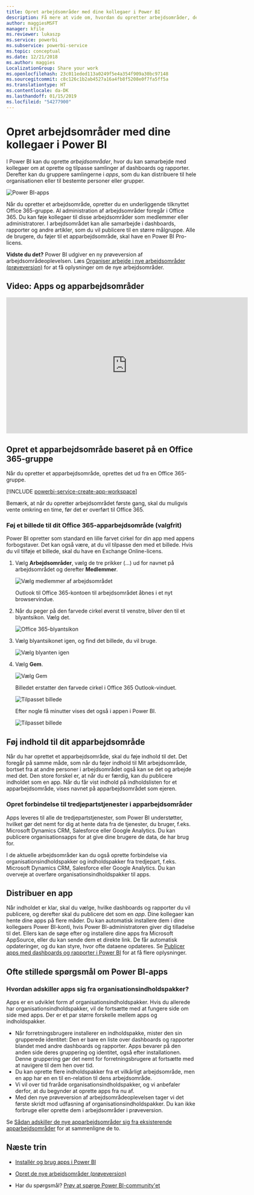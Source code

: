 ```yaml
---
title: Opret arbejdsområder med dine kollegaer i Power BI
description: Få mere at vide om, hvordan du opretter arbejdsområder, der er samlinger af dashboards og rapporter, som er udviklet til at levere vigtige målepunkter for din organisation.
author: maggiesMSFT
manager: kfile
ms.reviewer: lukaszp
ms.service: powerbi
ms.subservice: powerbi-service
ms.topic: conceptual
ms.date: 12/21/2018
ms.author: maggies
LocalizationGroup: Share your work
ms.openlocfilehash: 23c011eded113a0249f5e4a354f909a30bc97148
ms.sourcegitcommit: c8c126c1b2ab4527a16a4fb8f5208e0f7fa5ff5a
ms.translationtype: HT
ms.contentlocale: da-DK
ms.lasthandoff: 01/15/2019
ms.locfileid: "54277900"
---
```

# <a name="create-workspaces-with-your-colleagues-in-power-bi"></a>Opret arbejdsområder med dine kollegaer i Power BI

I Power BI kan du oprette *arbejdsområder*, hvor du kan samarbejde med kollegaer om at oprette og tilpasse samlinger af dashboards og rapporter. Derefter kan du gruppere samlingerne i *apps*, som du kan distribuere til hele organisationen eller til bestemte personer eller grupper. 

![Power BI-apps](media/service-create-workspaces/power-bi-apps-left-nav.png)

Når du opretter et arbejdsområde, opretter du en underliggende tilknyttet Office 365-gruppe. Al administration af arbejdsområder foregår i Office 365. Du kan føje kollegaer til disse arbejdsområder som medlemmer eller administratorer. I arbejdsområdet kan alle samarbejde i dashboards, rapporter og andre artikler, som du vil publicere til en større målgruppe. Alle de brugere, du føjer til et apparbejdsområde, skal have en Power BI Pro-licens. 

**Vidste du det?** Power BI udgiver en ny prøveversion af arbejdsområdeoplevelsen. Læs [Organiser arbejde i nye arbejdsområder (prøveversion)](service-new-workspaces.md) for at få oplysninger om de nye arbejdsområder. 

## <a name="video-apps-and-app-workspaces"></a>Video: Apps og apparbejdsområder
<iframe width="640" height="360" src="https://www.youtube.com/embed/Ey5pyrr7Lk8?showinfo=0" frameborder="0" allowfullscreen></iframe>

## <a name="create-an-app-workspace-based-on-an-office-365-group"></a>Opret et apparbejdsområde baseret på en Office 365-gruppe

Når du opretter et apparbejdsområde, oprettes det ud fra en Office 365-gruppe.

[!INCLUDE [powerbi-service-create-app-workspace](./includes/powerbi-service-create-app-workspace.md)]

Bemærk, at når du opretter arbejdsområdet første gang, skal du muligvis vente omkring en time, før det er overført til Office 365. 

### <a name="add-an-image-to-your-office-365-app-workspace-optional"></a>Føj et billede til dit Office 365-apparbejdsområde (valgfrit)
Power BI opretter som standard en lille farvet cirkel for din app med appens forbogstaver. Det kan også være, at du vil tilpasse den med et billede. Hvis du vil tilføje et billede, skal du have en Exchange Online-licens.

1. Vælg **Arbejdsområder**, vælg de tre prikker (...) ud for navnet på arbejdsområdet og derefter **Medlemmer**. 
   
     ![Vælg medlemmer af arbejdsområdet](media/service-create-distribute-apps/power-bi-apps-workspace-members.png)
   
    Outlook til Office 365-kontoen til arbejdsområdet åbnes i et nyt browservindue.
2. Når du peger på den farvede cirkel øverst til venstre, bliver den til et blyantsikon. Vælg det.
   
     ![Office 365-blyantsikon](media/service-create-distribute-apps/power-bi-apps-workspace-edit-image.png)
3. Vælg blyantsikonet igen, og find det billede, du vil bruge.
   
     ![Vælg blyanten igen](media/service-create-distribute-apps/power-bi-apps-workspace-edit-group.png)

4. Vælg **Gem**.
   
     ![Vælg Gem](media/service-create-distribute-apps/power-bi-apps-workspace-save-image.png)
   
    Billedet erstatter den farvede cirkel i Office 365 Outlook-vinduet. 
   
     ![Tilpasset billede](media/service-create-distribute-apps/power-bi-apps-workspace-image-in-office-365.png)
   
    Efter nogle få minutter vises det også i appen i Power BI.
   
     ![Tilpasset billede](media/service-create-distribute-apps/power-bi-apps-image.png)

## <a name="add-content-to-your-app-workspace"></a>Føj indhold til dit apparbejdsområde

Når du har oprettet et apparbejdsområde, skal du føje indhold til det. Det foregår på samme måde, som når du føjer indhold til Mit arbejdsområde, bortset fra at andre personer i arbejdsområdet også kan se det og arbejde med det. Den store forskel er, at når du er færdig, kan du publicere indholdet som en app. Når du får vist indhold på indholdslisten for et apparbejdsområde, vises navnet på apparbejdsområdet som ejeren.

### <a name="connect-to-third-party-services-in-app-workspaces"></a>Opret forbindelse til tredjepartstjenester i apparbejdsområder

Apps leveres til alle de tredjepartstjenester, som Power BI understøtter, hvilket gør det nemt for dig at hente data fra de tjenester, du bruger, f.eks. Microsoft Dynamics CRM, Salesforce eller Google Analytics. Du kan publicere organisationsapps for at give dine brugere de data, de har brug for.

I de aktuelle arbejdsområder kan du også oprette forbindelse via organisationsindholdspakker og indholdspakker fra tredjepart, f.eks. Microsoft Dynamics CRM, Salesforce eller Google Analytics. Du kan overveje at overføre organisationsindholdspakker til apps.

## <a name="distribute-an-app"></a>Distribuer en app

Når indholdet er klar, skal du vælge, hvilke dashboards og rapporter du vil publicere, og derefter skal du publicere det som en *app*. Dine kollegaer kan hente dine apps på flere måder. Du kan automatisk installere dem i dine kollegaers Power BI-konti, hvis Power BI-administratoren giver dig tilladelse til det. Ellers kan de søge efter og installere dine apps fra Microsoft AppSource, eller du kan sende dem et direkte link. De får automatisk opdateringer, og du kan styre, hvor ofte dataene opdateres. Se [Publicer apps med dashboards og rapporter i Power BI](service-create-distribute-apps.md) for at få flere oplysninger.

## <a name="power-bi-apps-faq"></a>Ofte stillede spørgsmål om Power BI-apps

### <a name="how-are-apps-different-from-organizational-content-packs"></a>Hvordan adskiller apps sig fra organisationsindholdspakker?
Apps er en udviklet form af organisationsindholdspakker. Hvis du allerede har organisationsindholdspakker, vil de fortsætte med at fungere side om side med apps. Der er et par større forskelle mellem apps og indholdspakker. 

* Når forretningsbrugere installerer en indholdspakke, mister den sin grupperede identitet: Den er bare en liste over dashboards og rapporter blandet med andre dashboards og rapporter. Apps bevarer på den anden side deres gruppering og identitet, også efter installationen. Denne gruppering gør det nemt for forretningsbrugere at fortsætte med at navigere til dem hen over tid.
* Du kan oprette flere indholdspakker fra et vilkårligt arbejdsområde, men en app har en en til en-relation til dens arbejdsområde. 
* Vi vil over tid fraråde organisationsindholdspakker, og vi anbefaler derfor, at du begynder at oprette apps fra nu af.  
* Med den nye prøveversion af arbejdsområdeoplevelsen tager vi det første skridt mod udfasning af organisationsindholdspakker. Du kan ikke forbruge eller oprette dem i arbejdsområder i prøveversion.

Se [Sådan adskiller de nye apparbejdsområder sig fra eksisterende apparbejdsområder](service-new-workspaces.md#how-are-the-new-workspaces-different-from-current-workspaces) for at sammenligne de to. 

## <a name="next-steps"></a>Næste trin
* [Installér og brug apps i Power BI](service-create-distribute-apps.md)
- [Opret de nye arbejdsområder (prøveversion)](service-create-the-new-workspaces.md)
* Har du spørgsmål? [Prøv at spørge Power BI-community'et](http://community.powerbi.com/)
